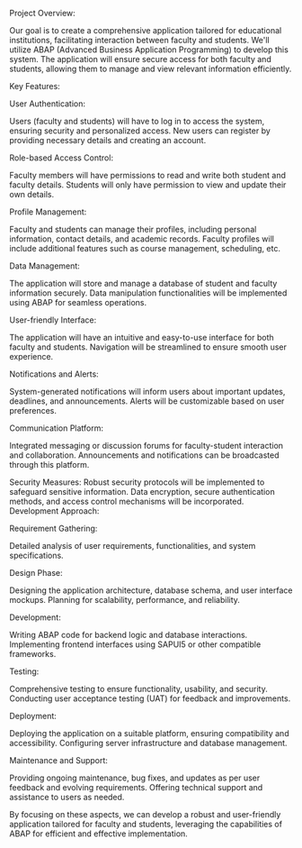 Project Overview:

Our goal is to create a comprehensive application tailored for educational institutions, facilitating interaction between faculty and students. We'll utilize ABAP (Advanced Business Application Programming) to develop this system. The application will ensure secure access for both faculty and students, allowing them to manage and view relevant information efficiently.

Key Features:

User Authentication:

Users (faculty and students) will have to log in to access the system, ensuring security and personalized access.
New users can register by providing necessary details and creating an account.


Role-based Access Control:

Faculty members will have permissions to read and write both student and faculty details.
Students will only have permission to view and update their own details.


Profile Management:

Faculty and students can manage their profiles, including personal information, contact details, and academic records.
Faculty profiles will include additional features such as course management, scheduling, etc.


Data Management:

The application will store and manage a database of student and faculty information securely.
Data manipulation functionalities will be implemented using ABAP for seamless operations.


User-friendly Interface:

The application will have an intuitive and easy-to-use interface for both faculty and students.
Navigation will be streamlined to ensure smooth user experience.


Notifications and Alerts:

System-generated notifications will inform users about important updates, deadlines, and announcements.
Alerts will be customizable based on user preferences.

Communication Platform:

Integrated messaging or discussion forums for faculty-student interaction and collaboration.
Announcements and notifications can be broadcasted through this platform.

Security Measures:
Robust security protocols will be implemented to safeguard sensitive information.
Data encryption, secure authentication methods, and access control mechanisms will be incorporated.
Development Approach:

Requirement Gathering:

Detailed analysis of user requirements, functionalities, and system specifications.

Design Phase:

Designing the application architecture, database schema, and user interface mockups.
Planning for scalability, performance, and reliability.


Development:

Writing ABAP code for backend logic and database interactions.
Implementing frontend interfaces using SAPUI5 or other compatible frameworks.


Testing:

Comprehensive testing to ensure functionality, usability, and security.
Conducting user acceptance testing (UAT) for feedback and improvements.


Deployment:

Deploying the application on a suitable platform, ensuring compatibility and accessibility.
Configuring server infrastructure and database management.

Maintenance and Support:

Providing ongoing maintenance, bug fixes, and updates as per user feedback and evolving requirements.
Offering technical support and assistance to users as needed.


By focusing on these aspects, we can develop a robust and user-friendly application tailored for faculty and students, leveraging the capabilities of ABAP for efficient and effective implementation.






